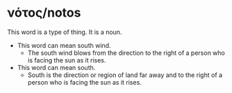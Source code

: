 # νότος/notos
This word is a type of thing. It is a noun.
* This word can mean south wind.
    * The south wind blows from the direction to the right of a person who is facing the sun as it rises.
* This word can mean south.
    * South is the direction or region of land far away and to the right of a person who is facing the sun as it rises.
